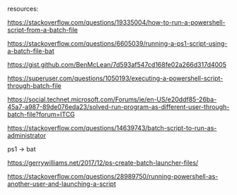 resources:

https://stackoverflow.com/questions/19335004/how-to-run-a-powershell-script-from-a-batch-file

https://stackoverflow.com/questions/6605039/running-a-ps1-script-using-a-batch-file-bat

https://gist.github.com/BenMcLean/7d593af547cd168fe02a266d317d4005

https://superuser.com/questions/1050193/executing-a-powershell-script-through-batch-file

https://social.technet.microsoft.com/Forums/ie/en-US/e20ddf85-26ba-45a7-a987-89de076eda23/solved-run-program-as-different-user-through-batch-file?forum=ITCG

https://stackoverflow.com/questions/14639743/batch-script-to-run-as-administrator

ps1 -> bat

https://gerrywilliams.net/2017/12/ps-create-batch-launcher-files/

https://stackoverflow.com/questions/28989750/running-powershell-as-another-user-and-launching-a-script
